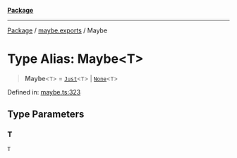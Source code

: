 [**Package**](../../README.md)

***

[Package](../../modules.md) / [maybe.exports](../README.md) / Maybe

# Type Alias: Maybe\<T\>

> **Maybe**\<`T`\> = [`Just`](../-internal-/classes/Just.md)\<`T`\> \| [`None`](../-internal-/classes/None.md)\<`T`\>

Defined in: [maybe.ts:323](https://github.com/AlexXanderGrib/monads-io/blob/d65e47796764202dffd7314b61c2ea9cedbb26e8/src/maybe.ts#L323)

## Type Parameters

### T

`T`
